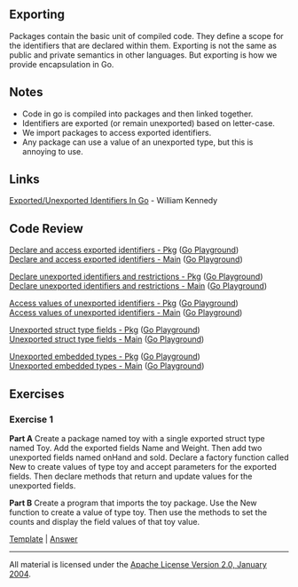 ## Exporting

Packages contain the basic unit of compiled code. They define a scope for the identifiers that are declared within them. Exporting is not the same as public and private semantics in other languages. But exporting is how we provide encapsulation in Go.

## Notes

* Code in go is compiled into packages and then linked together.
* Identifiers are exported (or remain unexported) based on letter-case.
* We import packages to access exported identifiers.
* Any package can use a value of an unexported type, but this is annoying to use.

## Links

[Exported/Unexported Identifiers In Go](https://www.ardanlabs.com/blog/2014/03/exportedunexported-identifiers-in-go.html) - William Kennedy    

## Code Review

[Declare and access exported identifiers - Pkg](example1/counters/counters.go) ([Go Playground](https://play.golang.org/p/8Xzq-m9ez-I))  
[Declare and access exported identifiers - Main](example1/example1.go) ([Go Playground](https://play.golang.org/p/KrpX0CyIyYO))  

[Declare unexported identifiers and restrictions - Pkg](example2/counters/counters.go) ([Go Playground](https://play.golang.org/p/9u1IQexx5gk))  
[Declare unexported identifiers and restrictions - Main](example2/example2.go) ([Go Playground](https://play.golang.org/p/A5FpmRpuOWJ))  

[Access values of unexported identifiers - Pkg](example3/counters/counters.go) ([Go Playground](https://play.golang.org/p/NroO30yoNvh))  
[Access values of unexported identifiers - Main](example3/example3.go) ([Go Playground](https://play.golang.org/p/e5fg0uOEkkn))  

[Unexported struct type fields - Pkg](example4/users/users.go) ([Go Playground](https://play.golang.org/p/KQ6x5z7E1pN))  
[Unexported struct type fields - Main](example4/example4.go) ([Go Playground](https://play.golang.org/p/6MznWaiGwr-))  

[Unexported embedded types - Pkg](example5/users/users.go) ([Go Playground](https://play.golang.org/p/br-2rVc1VF1))  
[Unexported embedded types - Main](example5/example5.go) ([Go Playground](https://play.golang.org/p/p9pQo5gCB42))  

## Exercises

### Exercise 1
**Part A** Create a package named toy with a single exported struct type named Toy. Add the exported fields Name and Weight. Then add two unexported fields named onHand and sold. Declare a factory function called New to create values of type toy and accept parameters for the exported fields. Then declare methods that return and update values for the unexported fields.

**Part B** Create a program that imports the toy package. Use the New function to create a value of type toy. Then use the methods to set the counts and display the field values of that toy value.

[Template](exercises/template1) |
[Answer](exercises/exercise1)
___
All material is licensed under the [Apache License Version 2.0, January 2004](http://www.apache.org/licenses/LICENSE-2.0).
